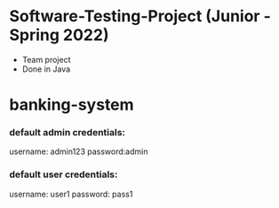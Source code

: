# Software-Testing-Project (Junior - Spring 2022)

- Team project
- Done in Java

# banking-system

### default admin credentials:

username: admin123
password:admin

### default user credentials:

username: user1
password: pass1
